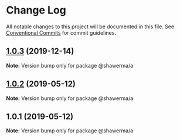 # Change Log

All notable changes to this project will be documented in this file.
See [Conventional Commits](https://conventionalcommits.org) for commit guidelines.

## [1.0.3](https://github.com/zaferkadi/lerna-tutorial/compare/@shawerma/a@1.0.2...@shawerma/a@1.0.3) (2019-12-14)

**Note:** Version bump only for package @shawerma/a





## [1.0.2](https://github.com/zaferkadi/lerna-tutorial/compare/@shawerma/a@1.0.1...@shawerma/a@1.0.2) (2019-05-12)

**Note:** Version bump only for package @shawerma/a





## 1.0.1 (2019-05-12)

**Note:** Version bump only for package @shawerma/a
